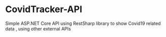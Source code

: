 # CovidTracker-API

Simple ASP.NET Core API using RestSharp library to show Covid19 related data , using other external APIs
